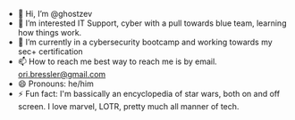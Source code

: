 - 👋 Hi, I’m @ghostzev
- 👀 I’m interested IT Support, cyber with a pull towards blue team, learning how things work.
- 🌱 I’m currently in a cybersecurity bootcamp and working towards my  sec+ certification
- 📫 How to reach me best way to reach me is by email. ori.bressler@gmail.com
- 😄 Pronouns: he/him
- ⚡ Fun fact: I'm bassically an encyclopedia of star wars, both on and off screen. I love marvel, LOTR, pretty much all manner of tech.

<!---
ghostzev/ghostzev is a ✨ special ✨ repository because its `README.md` (this file) appears on your GitHub profile.
You can click the Preview link to take a look at your changes.
--->

